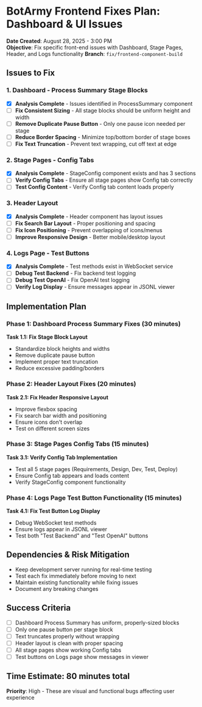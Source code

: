 # BotArmy Frontend Fixes Plan: Dashboard & UI Issues

**Date Created**: August 28, 2025 - 3:00 PM  
**Objective**: Fix specific front-end issues with Dashboard, Stage Pages, Header, and Logs functionality
**Branch**: `fix/frontend-component-build`

## Issues to Fix

### 1. Dashboard - Process Summary Stage Blocks
- [x] **Analysis Complete** - Issues identified in ProcessSummary component
- [ ] **Fix Consistent Sizing** - All stage blocks should be uniform height and width
- [ ] **Remove Duplicate Pause Button** - Only one pause icon needed per stage
- [ ] **Reduce Border Spacing** - Minimize top/bottom border of stage boxes
- [ ] **Fix Text Truncation** - Prevent text wrapping, cut off text at edge

### 2. Stage Pages - Config Tabs  
- [x] **Analysis Complete** - StageConfig component exists and has 3 sections
- [ ] **Verify Config Tabs** - Ensure all stage pages show Config tab correctly
- [ ] **Test Config Content** - Verify Config tab content loads properly

### 3. Header Layout
- [x] **Analysis Complete** - Header component has layout issues 
- [ ] **Fix Search Bar Layout** - Proper positioning and spacing
- [ ] **Fix Icon Positioning** - Prevent overlapping of icons/menus
- [ ] **Improve Responsive Design** - Better mobile/desktop layout

### 4. Logs Page - Test Buttons
- [x] **Analysis Complete** - Test methods exist in WebSocket service
- [ ] **Debug Test Backend** - Fix backend test logging
- [ ] **Debug Test OpenAI** - Fix OpenAI test logging  
- [ ] **Verify Log Display** - Ensure messages appear in JSONL viewer

## Implementation Plan

### Phase 1: Dashboard Process Summary Fixes (30 minutes)
**Task 1.1: Fix Stage Block Layout**
- Standardize block heights and widths
- Remove duplicate pause button
- Implement proper text truncation
- Reduce excessive padding/borders

### Phase 2: Header Layout Fixes (20 minutes)  
**Task 2.1: Fix Header Responsive Layout**
- Improve flexbox spacing
- Fix search bar width and positioning
- Ensure icons don't overlap
- Test on different screen sizes

### Phase 3: Stage Pages Config Tabs (15 minutes)
**Task 3.1: Verify Config Tab Implementation** 
- Test all 5 stage pages (Requirements, Design, Dev, Test, Deploy)
- Ensure Config tab appears and loads content
- Verify StageConfig component functionality

### Phase 4: Logs Page Test Button Functionality (15 minutes)
**Task 4.1: Fix Test Button Log Display**
- Debug WebSocket test methods
- Ensure logs appear in JSONL viewer
- Test both "Test Backend" and "Test OpenAI" buttons

## Dependencies & Risk Mitigation
- Keep development server running for real-time testing
- Test each fix immediately before moving to next
- Maintain existing functionality while fixing issues
- Document any breaking changes

## Success Criteria  
- [ ] Dashboard Process Summary has uniform, properly-sized blocks
- [ ] Only one pause button per stage block
- [ ] Text truncates properly without wrapping
- [ ] Header layout is clean with proper spacing
- [ ] All stage pages show working Config tabs
- [ ] Test buttons on Logs page show messages in viewer

## Time Estimate: 80 minutes total
**Priority**: High - These are visual and functional bugs affecting user experience
